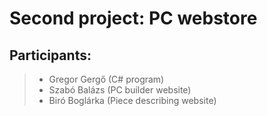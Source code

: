 # Second project: PC webstore
## Participants:
> - Gregor Gergő (C# program)
> - Szabó Balázs (PC builder website)
> - Biró Boglárka (Piece describing website)
